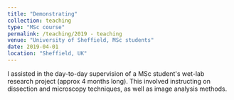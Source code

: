 ```yaml
---
title: "Demonstrating"
collection: teaching
type: "MSc course"
permalink: /teaching/2019 - teaching
venue: "University of Sheffield, MSc students"
date: 2019-04-01
location: "Sheffield, UK"
---
```


I assisted in the day-to-day supervision of a MSc student's wet-lab research project (approx 4 months long). This involved instructing on dissection and microscopy techniques, as well as image analysis methods.